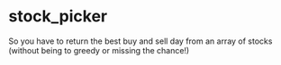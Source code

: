 # stock_picker
So you have to return the best buy and sell day from an array of stocks (without being to greedy or missing the chance!)
